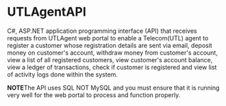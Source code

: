 # UTLAgentAPI
C#, ASP.NET application programming interface (API) that receives requests from UTLAgent web portal to enable a Telecom(UTL) agent
to register a customer whose registration details are sent via email, deposit money on customer's account, withdraw money from customer's account,
view a list of all registered customers, view customer's account balance, view a ledger of transactions, 
check if customer is registered and view list of activity logs done within the system.

<b>NOTE</b>The API uses SQL NOT MySQL and you must ensure that it is running very well for the web portal to process and function properly.
